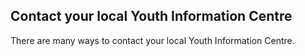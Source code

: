 ##  Contact your local Youth Information Centre

There are many ways to contact your local Youth Information Centre.
